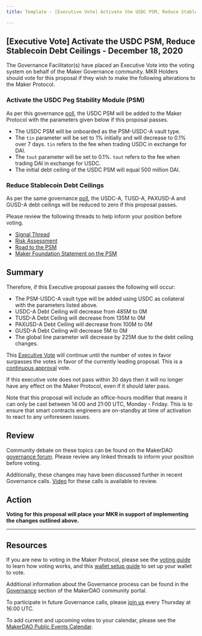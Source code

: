 ```yaml
---
title: Template - [Executive Vote] Activate the USDC PSM, Reduce Stablecoin Debt Ceilings - December 18, 2020

---
```

## [Executive Vote] Activate the USDC PSM, Reduce Stablecoin Debt Ceilings - December 18, 2020

The Governance Facilitator(s) have placed an Executive Vote into the voting system on behalf of the Maker Governance community. MKR Holders should vote for this proposal if they wish to make the following alterations to the Maker Protocol.

### Activate the USDC Peg Stability Module (PSM)

As per this governance [poll](https://vote.makerdao.com/polling/QmfTU85J?network=mainnet#poll-detail), the USDC PSM will be added to the Maker Protocol with the parameters given below if this proposal passes.

* The USDC PSM will be onboarded as the PSM-USDC-A vault type.
* The `tin` parameter will be set to 1% initially and will decrease to 0.1% over 7 days. `tin` refers to the fee when trading USDC in exchange for DAI.
* The `tout` parameter will be set to 0.1%. `tout` refers to the fee when trading DAI in exchange for USDC.
* The initial debt ceiling of the USDC PSM will equal 500 million DAI.

### Reduce Stablecoin Debt Ceilings

As per the same governance [poll](https://vote.makerdao.com/polling/QmfTU85J?network=mainnet#poll-detail), the USDC-A, TUSD-A, PAXUSD-A and GUSD-A debt ceilings will be reduced to zero  if this proposal passes.

Please review the following threads to help inform your position before voting.
* [Signal Thread](https://forum.makerdao.com/t/signal-request-psm-parameters/5532)
* [Risk Assessment](https://forum.makerdao.com/t/mip29-peg-stability-module-psm-risk-assessment/5504)
* [Road to the PSM](https://forum.makerdao.com/t/road-to-the-psm/5353)
* [Maker Foundation Statement on the PSM](https://forum.makerdao.com/t/foundation-statement-on-the-psm/5521)

## Summary

Therefore, if this Executive proposal passes the following will occur:
* The PSM-USDC-A vault type will be added using USDC as collateral with the parameters listed above.
* USDC-A Debt Ceiling will decrease from 485M to 0M
* TUSD-A Debt Ceiling will decrease from 135M to 0M
* PAXUSD-A Debt Ceiling will decrease from 100M to 0M
* GUSD-A Debt Ceiling will decrease 5M to 0M
* The global line parameter will decrease by 225M due to the debt ceiling changes.

This [Executive Vote](https://community-development.makerdao.com/en/learn/governance/on-chain-gov) will continue until the number of votes in favor surpasses the votes in favor of the currently leading proposal. This is a [continuous approval](https://community-development.makerdao.com/en/learn/governance/how-voting-works) vote. 

If this executive vote does not pass within 30 days then it will no longer have any effect on the Maker Protocol, even if it should later pass. 

Note that this proposal will include an office-hours modifier that means it can only be cast between 14:00 and 21:00 UTC, Monday - Friday. This is to ensure that smart contracts engineers are on-standby at time of activation to react to any unforeseen issues.

## Review

Community debate on these topics can be found on the MakerDAO [governance forum](https://forum.makerdao.com/). Please review any linked threads to inform your position before voting.

Additionally, these changes may have been discussed further in recent Governance calls. [Video](https://www.youtube.com/playlist?list=PLLzkWCj8ywWNq5-90-Id6VPSsrk4OWVan) for these calls is available to review.

## Action

**Voting for this proposal will place your MKR in support of implementing the changes outlined above.**

---

## Resources

If you are new to voting in the Maker Protocol, please see the [voting guide](https://community-development.makerdao.com/en/learn/governance/how-voting-works/) to learn how voting works, and this [wallet setup guide](https://community-development.makerdao.com/en/learn/governance/voting-setup/) to set up your wallet to vote.

Additional information about the Governance process can be found in the [Governance](https://community-development.makerdao.com/en/learn/governance) section of the MakerDAO community portal.

To participate in future Governance calls, please [join us](https://github.com/makerdao/community/tree/master/governance/governance-and-risk-meetings) every Thursday at 16:00 UTC.

To add current and upcoming votes to your calendar, please see the [MakerDAO Public Events Calendar](https://calendar.google.com/calendar/embed?src=makerdao.com_3efhm2ghipksegl009ktniomdk%40group.calendar.google.com&ctz=UTC&mode=week&showCalendars=0&showPrint=0).
